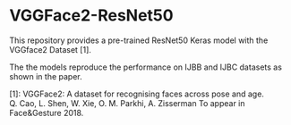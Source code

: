 # VGGFace2-ResNet50

This repository provides a pre-trained ResNet50 Keras model with the VGGface2 Dataset [1].

The the models reproduce the performance on IJBB and IJBC datasets as shown in the paper.

[1]: VGGFace2: A dataset for recognising faces across pose and age.  
Q. Cao, L. Shen, W. Xie, O. M. Parkhi, A. Zisserman
To appear in Face\&Gesture 2018.
